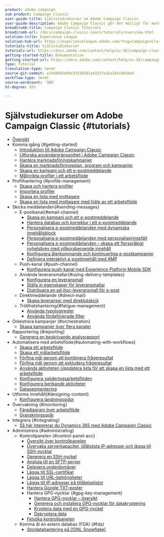 ```yaml
---
product: adobe campaign
sub-product: Campaign Classic
user-guide-title: Självstudiekurser om Adobe Campaign Classic
user-guide-description: Adobe Campaign Classic gör det möjligt för marknadsförare att utforma flerkanaliga kundupplevelser och ger en miljö för visuell kampanjsamordning, interaktionshantering i realtid och flerkanalsmarknadsföring.
breadcrumb-title: Campaign Classic Tutorials
breadcrumb-url: /docs/campaign-classic-learn/tutorials/overview.html
solution-title: Experience League
solution-hub-url: https://experienceleague.adobe.com/?tag=Campaign+Classic#recommended/solutions/campaign
tutorials-title: Självstudiekurser
tutorials-url: https://docs.adobe.com/content/help/sv-SE/campaign-classic-learn/tutorials/overview.html
getting-started-title: Dokumentation
getting-started-url: https://docs.adobe.com/content/help/sv-SE/campaign-classic/using/getting-started/starting-with-adobe-campaign/about-adobe-campaign-classic.html
type: Tutorial
translation-type: tm+mt
source-git-commit: e24d8485d99e33216591a43227e1ba264c0016e6
workflow-type: tm+mt
source-wordcount: '385'
ht-degree: 92%

---
```



# Självstudiekurser om Adobe Campaign Classic {#tutorials}

+ [Översikt](/help/overview.md)
+ Komma igång {#getting-started}
   + [Introduktion till Adobe Campaign Classic](/help/getting-started/introduction-to-adobe-campaign-classic.md)
   + [Utforska användargränssnittet i Adobe Campaign Classic](/help/getting-started/exploring-the-adobe-campaign-classic-user-interface.md)
   + [Hantera marknadsföringskampanjer](/help/getting-started/managing-marketing-campaigns.md)
   + [Skapa en marknadsföringsplan, program och kampanjer](/help/getting-started/creating-a-marketing-plan-programs-and-campaigns.md)
   + [Skapa en kampanj och ett e-postmeddelande](https://docs.adobe.com/content/help/sv-SE/campaign-classic-learn/tutorials/getting-started/creating-a-campaign-and-an-email.html)
   + [Målinrikta profiler i ett arbetsflöde](/help/getting-started/targeting-profiles-in-a-workflow.md)
+ Profilhantering {#profile-management}
   + [Skapa och hantera profiler](/help/profile-management/create-and-manage-profiles.md)
   + [Importera profiler](/help/data-management/importing-profiles.md)
   + [Skapa en lista med mottagare](/help/profile-management/creating-a-list-of-recipients.md)
   + [Skapa en lista med mottagare med hjälp av ett arbetsflöde](/help/profile-management/creating-a-list-of-recipients-with-a-workflow.md)
+ Skicka meddelanden{#sending-messages}
   + E-postkanal{#email-channel}
      + [Skapa en kampanj och ett e-postmeddelande](/help/getting-started/creating-a-campaign-and-an-email.md)
      + [Hantera databas och korrektur i ett e-postmeddelande](/help/sending-messages/managing-seed-and-proofs.md)
      + [Personalisera e-postmeddelanden med dynamiska innehållsblock](/help/sending-messages/email-channel/personalization-with-dynamic-content-blocks.md)
      + [Personalisera e-postmeddelanden med personaliseringsfält](/help/sending-messages/email-channel/personalizing-emails-using-personalization-fields.md)
      + [Personalisera e-postmeddelanden – skapa ett flerspråkigt nyhetsbrev med villkorsberoende innehåll](/help/sending-messages/email-channel/personalizing-emails-create-a-multi-lingual-newsletter-using-conditional-content.md)
      + [Konfigurera återkommande och kontinuerliga e-postkampanjer](/help/sending-messages/recurring-deliveries.md)
      + [Definiera interaktivt e-postinnehåll med AMP](/help/sending-messages/email-channel/defining-interactive-email-content-with-amp.md)
   + Push-kanal {#push-channel}
      + [Konfigurera push-kanal med Experience Platform Mobile SDK](/help/sending-messages/mobile-channel/configure-push-using-aep-mobile-sdk.md)
   + Använda leveransmallar{#using-delivery-templates}
      + [Konfigurera en leveransmall](/help/sending-messages/using-delivery-templates/configuring-a-delivery-template.md)
      + [Ställa in egenskaper för leveransmallar](/help/sending-messages/using-delivery-templates/setting-delivery-template-properties.md)
      + [Distribuera en ad-hoc-leveransmall för e-post](/help/sending-messages/using-delivery-templates/deploying-ad-hoc-email-delivery-template.md)
   + Direktmeddelande {#direct-mail}
      + [Skapa leveranser med direktutskick](/help/sending-messages/direct-mail/creating-direct-mail-deliveries.md)
   + Trötthetshantering{#fatigue-management}
      + [Använda typologiregler](/help/sending-messages/fatigue-management/typology-rules-for-fatigue-management.md)
      + [Använda fördefinierade filter](/help/sending-messages/fatigue-management/fatigue-management-using-filters.md)
+ Orkestrera kampanjer {#orchestration}
   + [Skapa kampanjer över flera kanaler](/help/orchestrating-campaigns/multi-channel-campaigns.md)
+ Rapportering {#reporting}
   + [Generera en beskrivande analysrapport](/help/reporting/generating-a-descriptive-analysis-report.md)
+ Automatisera med arbetsflöde{#automating-with-workflows}
   + [Skapa ett arbetsflöde](/help/automating-with-workflows/creating-a-workflow.md)
   + [Skapa ett målarbetsflöde](/help/automating-with-workflows/creating-a-targeting-workflow.md)
   + [Förfina mål genom att kombinera frågeresultat](/help/automating-with-workflows/refining-targets-by-combining-query-results.md)
   + [Förfina mål genom att exkludera frågeresultat](/help/automating-with-workflows/refining-targets-by-excluding-query-results.md)
   + [Använda aktiviteten Uppdatera lista för att skapa en lista med ett arbetsflöde](/help/automating-with-workflows/using-the-update-list-activity.md)
   + [Konfigurera valideringsarbetsflöden](/help/automating-with-workflows/validation-flow-configuration.md)
   + [Konfigurera berikande aktiviteter](/help/automating-with-workflows/enrichment-activity.md)
   + [Datasegmentering](/help/data-management/data-segmentation.md)
+ Utforma innehåll{#designing-content}
   + [Konfigurera landningssidor](/help/designing-content/configure-landingpages.md)
+ Övervakning {#monitoring}
   + [Färgdiagram över arbetsflöde](/help/monitoring-campaign-classic/workflow-heatmap.md)
   + [Granskningsspår](/help/monitoring-campaign-classic/audit-trail.md)
+ Integrera {#integrating}
   + [Så här integrerar du Dynamics 365 med Adobe Campaign Classic](/help/integrations/dynamics365-integration.md)
+ Administrera {#administrating}
   + Kontrollpanelen {#control-panel-acc}
      + [Översikt över kontrollpanelen](/help/monitoring-campaign-classic/control-panel/control-panel-overview.md)
      + [Övervaka serverkapacitet, tillåtslista IP-adresser och lägga till SSH-nycklar](/help/monitoring-campaign-classic/control-panel/monitoring-server-capacity-allow-listing-adding-ssh-key.md)
      + [Generera en SSH-nyckel](/help/monitoring-campaign-classic/control-panel/generate-ssh-key.md)
      + [Ansluta till en SFTP-server](/help/monitoring-campaign-classic/control-panel/connect-to-sftp-server.md)
      + [Delegera underdomäner](/help/monitoring-campaign-classic/control-panel/subdomain-delegation.md)
      + [Lägga till SSL-certifikat](/help/monitoring-campaign-classic/control-panel/adding-ssl-certificates.md)
      + [Lägga till URL-behörigheter](/help/monitoring-campaign-classic/control-panel/adding-url-permissions.md)
      + [Lägga till IP-adresser på tillåtelselistor](/help/monitoring-campaign-classic/control-panel/ip-allow-listing.md)
      + [Hantera Google TXT-poster](/help/monitoring-campaign-classic/control-panel/google-txt-record-management.md)
      + Hantera GPG-nycklar {#gpg-key-management}
         + [Hantera GPG-nycklar – översikt](/help/monitoring-campaign-classic/control-panel/gpg-key-management/gpg-key-management-overview.md)
         + [Generera och installera GPG-nycklar för datakryptering](/help/monitoring-campaign-classic/control-panel/gpg-key-management/generating-and-installing-gpg-keys-for-data-encryption.md)
         + [Kryptera data med en GPG-nyckel](/help/monitoring-campaign-classic/control-panel/gpg-key-management/using-a-gpg-key-to-encrypt-data.md)
         + [Dekryptera data](/help/monitoring-campaign-classic/control-panel/gpg-key-management/decrypting-data.md)
      + [Felsöka kontrollpanelen](/help/monitoring-campaign-classic/control-panel/trouble-shooting.md)
   + Komma åt en extern databas (FDA) {#fda}
      + [Stordatahantering på  [!DNL Snowflake]](/help/administrating/snowflake/big-data-segmentation-on-snowflake.md)